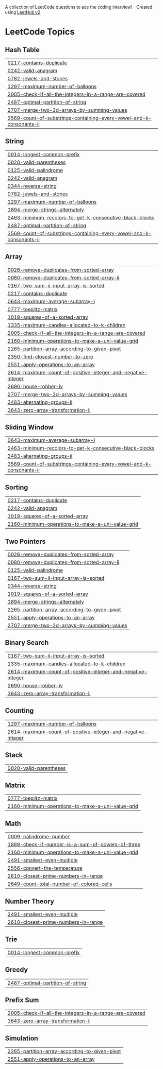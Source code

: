 A collection of LeetCode questions to ace the coding interview! - Created using [LeetHub v2](https://github.com/arunbhardwaj/LeetHub-2.0)
<!---LeetCode Topics Start-->
# LeetCode Topics
## Hash Table
|  |
| ------- |
| [0217-contains-duplicate](https://github.com/Roman0290/Competitive-Programming/tree/master/0217-contains-duplicate) |
| [0242-valid-anagram](https://github.com/Roman0290/Competitive-Programming/tree/master/0242-valid-anagram) |
| [0782-jewels-and-stones](https://github.com/Roman0290/Competitive-Programming/tree/master/0782-jewels-and-stones) |
| [1297-maximum-number-of-balloons](https://github.com/Roman0290/Competitive-Programming/tree/master/1297-maximum-number-of-balloons) |
| [2005-check-if-all-the-integers-in-a-range-are-covered](https://github.com/Roman0290/Competitive-Programming/tree/master/2005-check-if-all-the-integers-in-a-range-are-covered) |
| [2487-optimal-partition-of-string](https://github.com/Roman0290/Competitive-Programming/tree/master/2487-optimal-partition-of-string) |
| [2707-merge-two-2d-arrays-by-summing-values](https://github.com/Roman0290/Competitive-Programming/tree/master/2707-merge-two-2d-arrays-by-summing-values) |
| [3569-count-of-substrings-containing-every-vowel-and-k-consonants-ii](https://github.com/Roman0290/Competitive-Programming/tree/master/3569-count-of-substrings-containing-every-vowel-and-k-consonants-ii) |
## String
|  |
| ------- |
| [0014-longest-common-prefix](https://github.com/Roman0290/Competitive-Programming/tree/master/0014-longest-common-prefix) |
| [0020-valid-parentheses](https://github.com/Roman0290/Competitive-Programming/tree/master/0020-valid-parentheses) |
| [0125-valid-palindrome](https://github.com/Roman0290/Competitive-Programming/tree/master/0125-valid-palindrome) |
| [0242-valid-anagram](https://github.com/Roman0290/Competitive-Programming/tree/master/0242-valid-anagram) |
| [0344-reverse-string](https://github.com/Roman0290/Competitive-Programming/tree/master/0344-reverse-string) |
| [0782-jewels-and-stones](https://github.com/Roman0290/Competitive-Programming/tree/master/0782-jewels-and-stones) |
| [1297-maximum-number-of-balloons](https://github.com/Roman0290/Competitive-Programming/tree/master/1297-maximum-number-of-balloons) |
| [1894-merge-strings-alternately](https://github.com/Roman0290/Competitive-Programming/tree/master/1894-merge-strings-alternately) |
| [2463-minimum-recolors-to-get-k-consecutive-black-blocks](https://github.com/Roman0290/Competitive-Programming/tree/master/2463-minimum-recolors-to-get-k-consecutive-black-blocks) |
| [2487-optimal-partition-of-string](https://github.com/Roman0290/Competitive-Programming/tree/master/2487-optimal-partition-of-string) |
| [3569-count-of-substrings-containing-every-vowel-and-k-consonants-ii](https://github.com/Roman0290/Competitive-Programming/tree/master/3569-count-of-substrings-containing-every-vowel-and-k-consonants-ii) |
## Array
|  |
| ------- |
| [0026-remove-duplicates-from-sorted-array](https://github.com/Roman0290/Competitive-Programming/tree/master/0026-remove-duplicates-from-sorted-array) |
| [0080-remove-duplicates-from-sorted-array-ii](https://github.com/Roman0290/Competitive-Programming/tree/master/0080-remove-duplicates-from-sorted-array-ii) |
| [0167-two-sum-ii-input-array-is-sorted](https://github.com/Roman0290/Competitive-Programming/tree/master/0167-two-sum-ii-input-array-is-sorted) |
| [0217-contains-duplicate](https://github.com/Roman0290/Competitive-Programming/tree/master/0217-contains-duplicate) |
| [0643-maximum-average-subarray-i](https://github.com/Roman0290/Competitive-Programming/tree/master/0643-maximum-average-subarray-i) |
| [0777-toeplitz-matrix](https://github.com/Roman0290/Competitive-Programming/tree/master/0777-toeplitz-matrix) |
| [1019-squares-of-a-sorted-array](https://github.com/Roman0290/Competitive-Programming/tree/master/1019-squares-of-a-sorted-array) |
| [1335-maximum-candies-allocated-to-k-children](https://github.com/Roman0290/Competitive-Programming/tree/master/1335-maximum-candies-allocated-to-k-children) |
| [2005-check-if-all-the-integers-in-a-range-are-covered](https://github.com/Roman0290/Competitive-Programming/tree/master/2005-check-if-all-the-integers-in-a-range-are-covered) |
| [2160-minimum-operations-to-make-a-uni-value-grid](https://github.com/Roman0290/Competitive-Programming/tree/master/2160-minimum-operations-to-make-a-uni-value-grid) |
| [2265-partition-array-according-to-given-pivot](https://github.com/Roman0290/Competitive-Programming/tree/master/2265-partition-array-according-to-given-pivot) |
| [2350-find-closest-number-to-zero](https://github.com/Roman0290/Competitive-Programming/tree/master/2350-find-closest-number-to-zero) |
| [2551-apply-operations-to-an-array](https://github.com/Roman0290/Competitive-Programming/tree/master/2551-apply-operations-to-an-array) |
| [2614-maximum-count-of-positive-integer-and-negative-integer](https://github.com/Roman0290/Competitive-Programming/tree/master/2614-maximum-count-of-positive-integer-and-negative-integer) |
| [2690-house-robber-iv](https://github.com/Roman0290/Competitive-Programming/tree/master/2690-house-robber-iv) |
| [2707-merge-two-2d-arrays-by-summing-values](https://github.com/Roman0290/Competitive-Programming/tree/master/2707-merge-two-2d-arrays-by-summing-values) |
| [3483-alternating-groups-ii](https://github.com/Roman0290/Competitive-Programming/tree/master/3483-alternating-groups-ii) |
| [3643-zero-array-transformation-ii](https://github.com/Roman0290/Competitive-Programming/tree/master/3643-zero-array-transformation-ii) |
## Sliding Window
|  |
| ------- |
| [0643-maximum-average-subarray-i](https://github.com/Roman0290/Competitive-Programming/tree/master/0643-maximum-average-subarray-i) |
| [2463-minimum-recolors-to-get-k-consecutive-black-blocks](https://github.com/Roman0290/Competitive-Programming/tree/master/2463-minimum-recolors-to-get-k-consecutive-black-blocks) |
| [3483-alternating-groups-ii](https://github.com/Roman0290/Competitive-Programming/tree/master/3483-alternating-groups-ii) |
| [3569-count-of-substrings-containing-every-vowel-and-k-consonants-ii](https://github.com/Roman0290/Competitive-Programming/tree/master/3569-count-of-substrings-containing-every-vowel-and-k-consonants-ii) |
## Sorting
|  |
| ------- |
| [0217-contains-duplicate](https://github.com/Roman0290/Competitive-Programming/tree/master/0217-contains-duplicate) |
| [0242-valid-anagram](https://github.com/Roman0290/Competitive-Programming/tree/master/0242-valid-anagram) |
| [1019-squares-of-a-sorted-array](https://github.com/Roman0290/Competitive-Programming/tree/master/1019-squares-of-a-sorted-array) |
| [2160-minimum-operations-to-make-a-uni-value-grid](https://github.com/Roman0290/Competitive-Programming/tree/master/2160-minimum-operations-to-make-a-uni-value-grid) |
## Two Pointers
|  |
| ------- |
| [0026-remove-duplicates-from-sorted-array](https://github.com/Roman0290/Competitive-Programming/tree/master/0026-remove-duplicates-from-sorted-array) |
| [0080-remove-duplicates-from-sorted-array-ii](https://github.com/Roman0290/Competitive-Programming/tree/master/0080-remove-duplicates-from-sorted-array-ii) |
| [0125-valid-palindrome](https://github.com/Roman0290/Competitive-Programming/tree/master/0125-valid-palindrome) |
| [0167-two-sum-ii-input-array-is-sorted](https://github.com/Roman0290/Competitive-Programming/tree/master/0167-two-sum-ii-input-array-is-sorted) |
| [0344-reverse-string](https://github.com/Roman0290/Competitive-Programming/tree/master/0344-reverse-string) |
| [1019-squares-of-a-sorted-array](https://github.com/Roman0290/Competitive-Programming/tree/master/1019-squares-of-a-sorted-array) |
| [1894-merge-strings-alternately](https://github.com/Roman0290/Competitive-Programming/tree/master/1894-merge-strings-alternately) |
| [2265-partition-array-according-to-given-pivot](https://github.com/Roman0290/Competitive-Programming/tree/master/2265-partition-array-according-to-given-pivot) |
| [2551-apply-operations-to-an-array](https://github.com/Roman0290/Competitive-Programming/tree/master/2551-apply-operations-to-an-array) |
| [2707-merge-two-2d-arrays-by-summing-values](https://github.com/Roman0290/Competitive-Programming/tree/master/2707-merge-two-2d-arrays-by-summing-values) |
## Binary Search
|  |
| ------- |
| [0167-two-sum-ii-input-array-is-sorted](https://github.com/Roman0290/Competitive-Programming/tree/master/0167-two-sum-ii-input-array-is-sorted) |
| [1335-maximum-candies-allocated-to-k-children](https://github.com/Roman0290/Competitive-Programming/tree/master/1335-maximum-candies-allocated-to-k-children) |
| [2614-maximum-count-of-positive-integer-and-negative-integer](https://github.com/Roman0290/Competitive-Programming/tree/master/2614-maximum-count-of-positive-integer-and-negative-integer) |
| [2690-house-robber-iv](https://github.com/Roman0290/Competitive-Programming/tree/master/2690-house-robber-iv) |
| [3643-zero-array-transformation-ii](https://github.com/Roman0290/Competitive-Programming/tree/master/3643-zero-array-transformation-ii) |
## Counting
|  |
| ------- |
| [1297-maximum-number-of-balloons](https://github.com/Roman0290/Competitive-Programming/tree/master/1297-maximum-number-of-balloons) |
| [2614-maximum-count-of-positive-integer-and-negative-integer](https://github.com/Roman0290/Competitive-Programming/tree/master/2614-maximum-count-of-positive-integer-and-negative-integer) |
## Stack
|  |
| ------- |
| [0020-valid-parentheses](https://github.com/Roman0290/Competitive-Programming/tree/master/0020-valid-parentheses) |
## Matrix
|  |
| ------- |
| [0777-toeplitz-matrix](https://github.com/Roman0290/Competitive-Programming/tree/master/0777-toeplitz-matrix) |
| [2160-minimum-operations-to-make-a-uni-value-grid](https://github.com/Roman0290/Competitive-Programming/tree/master/2160-minimum-operations-to-make-a-uni-value-grid) |
## Math
|  |
| ------- |
| [0009-palindrome-number](https://github.com/Roman0290/Competitive-Programming/tree/master/0009-palindrome-number) |
| [1889-check-if-number-is-a-sum-of-powers-of-three](https://github.com/Roman0290/Competitive-Programming/tree/master/1889-check-if-number-is-a-sum-of-powers-of-three) |
| [2160-minimum-operations-to-make-a-uni-value-grid](https://github.com/Roman0290/Competitive-Programming/tree/master/2160-minimum-operations-to-make-a-uni-value-grid) |
| [2491-smallest-even-multiple](https://github.com/Roman0290/Competitive-Programming/tree/master/2491-smallest-even-multiple) |
| [2556-convert-the-temperature](https://github.com/Roman0290/Competitive-Programming/tree/master/2556-convert-the-temperature) |
| [2610-closest-prime-numbers-in-range](https://github.com/Roman0290/Competitive-Programming/tree/master/2610-closest-prime-numbers-in-range) |
| [2649-count-total-number-of-colored-cells](https://github.com/Roman0290/Competitive-Programming/tree/master/2649-count-total-number-of-colored-cells) |
## Number Theory
|  |
| ------- |
| [2491-smallest-even-multiple](https://github.com/Roman0290/Competitive-Programming/tree/master/2491-smallest-even-multiple) |
| [2610-closest-prime-numbers-in-range](https://github.com/Roman0290/Competitive-Programming/tree/master/2610-closest-prime-numbers-in-range) |
## Trie
|  |
| ------- |
| [0014-longest-common-prefix](https://github.com/Roman0290/Competitive-Programming/tree/master/0014-longest-common-prefix) |
## Greedy
|  |
| ------- |
| [2487-optimal-partition-of-string](https://github.com/Roman0290/Competitive-Programming/tree/master/2487-optimal-partition-of-string) |
## Prefix Sum
|  |
| ------- |
| [2005-check-if-all-the-integers-in-a-range-are-covered](https://github.com/Roman0290/Competitive-Programming/tree/master/2005-check-if-all-the-integers-in-a-range-are-covered) |
| [3643-zero-array-transformation-ii](https://github.com/Roman0290/Competitive-Programming/tree/master/3643-zero-array-transformation-ii) |
## Simulation
|  |
| ------- |
| [2265-partition-array-according-to-given-pivot](https://github.com/Roman0290/Competitive-Programming/tree/master/2265-partition-array-according-to-given-pivot) |
| [2551-apply-operations-to-an-array](https://github.com/Roman0290/Competitive-Programming/tree/master/2551-apply-operations-to-an-array) |
<!---LeetCode Topics End-->